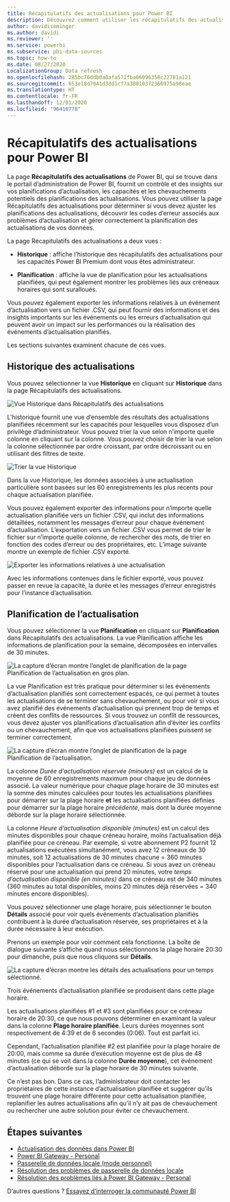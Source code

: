 ```yaml
---
title: Récapitulatifs des actualisations pour Power BI
description: Découvrez comment utiliser les récapitulatifs des actualisations dans Power BI
author: davidiseminger
ms.author: davidi
ms.reviewer: ''
ms.service: powerbi
ms.subservice: pbi-data-sources
ms.topic: how-to
ms.date: 08/27/2020
LocalizationGroup: Data refresh
ms.openlocfilehash: 285bc76ddb0a0afa571fba06096358c22781a121
ms.sourcegitcommit: 653e18d7041d3dd1cf7a38010372366975a98eae
ms.translationtype: HT
ms.contentlocale: fr-FR
ms.lasthandoff: 12/01/2020
ms.locfileid: "96410778"
---
```

# <a name="refresh-summaries-for-power-bi"></a>Récapitulatifs des actualisations pour Power BI

La page **Récapitulatifs des actualisations** de Power BI, qui se trouve dans le portail d’administration de Power BI, fournit un contrôle et des insights sur vos planifications d’actualisation, les capacités et les chevauchements potentiels des planifications des actualisations. Vous pouvez utiliser la page Récapitulatifs des actualisations pour déterminer si vous devez ajuster les planifications des actualisations, découvrir les codes d’erreur associés aux problèmes d’actualisation et gérer correctement la planification des actualisations de vos données. 

La page Récapitulatifs des actualisations a deux vues :

* **Historique** : affiche l’historique des récapitulatifs des actualisations pour les capacités Power BI Premium dont vous êtes administrateur.

* **Planification** : affiche la vue de planification pour les actualisations planifiées, qui peut également montrer les problèmes liés aux créneaux horaires qui sont suralloués.

Vous pouvez également exporter les informations relatives à un événement d’actualisation vers un fichier .CSV, qui peut fournir des informations et des insights importants sur les événements ou les erreurs d’actualisation qui peuvent avoir un impact sur les performances ou la réalisation des événements d’actualisation planifiés.

Les sections suivantes examinent chacune de ces vues. 

## <a name="refresh-history"></a>Historique des actualisations

Vous pouvez sélectionner la vue **Historique** en cliquant sur **Historique** dans la page Récapitulatifs des actualisations.

![Vue Historique dans Récapitulatifs des actualisations](media/refresh-summaries/refresh-summaries-01a.jpg)

L’historique fournit une vue d’ensemble des résultats des actualisations planifiées récemment sur les capacités pour lesquelles vous disposez d’un privilège d’administrateur. Vous pouvez trier la vue selon n’importe quelle colonne en cliquant sur la colonne. Vous pouvez choisir de trier la vue selon la colonne sélectionnée par ordre croissant, par ordre décroissant ou en utilisant des filtres de texte.

![Trier la vue Historique](media/refresh-summaries/refresh-summaries-01b.jpg)

Dans la vue Historique, les données associées à une actualisation particulière sont basées sur les 60 enregistrements les plus récents pour chaque actualisation planifiée.

Vous pouvez également exporter des informations pour n’importe quelle actualisation planifiée vers un fichier .CSV, qui inclut des informations détaillées, notamment les messages d’erreur pour chaque événement d’actualisation. L’exportation vers un fichier .CSV vous permet de trier le fichier sur n’importe quelle colonne, de rechercher des mots, de trier en fonction des codes d’erreur ou des propriétaires, etc. L’image suivante montre un exemple de fichier .CSV exporté. 

![Exporter les informations relatives à une actualisation](media/refresh-summaries/refresh-summaries-05.jpg)

Avec les informations contenues dans le fichier exporté, vous pouvez passer en revue la capacité, la durée et les messages d’erreur enregistrés pour l’instance d’actualisation. 


## <a name="refresh-schedule"></a>Planification de l’actualisation

Vous pouvez sélectionner la vue **Planification** en cliquant sur **Planification** dans Récapitulatifs des actualisations. La vue Planification affiche les informations de planification pour la semaine, décomposées en intervalles de 30 minutes. 

![La capture d’écran montre l’onglet de planification de la page Planification de l’actualisation en gros plan.](media/refresh-summaries/refresh-summaries-02a.jpg)

La vue Planification est très pratique pour déterminer si les événements d’actualisation planifiés sont correctement espacés, ce qui permet à toutes les actualisations de se terminer sans chevauchement, ou pour voir si vous avez planifié des événements d’actualisation qui prennent trop de temps et créent des conflits de ressources. Si vous trouvez un conflit de ressources, vous devez ajuster vos planifications d’actualisation afin d’éviter les conflits ou un chevauchement, afin que vos actualisations planifiées puissent se terminer correctement. 

![La capture d’écran montre l’onglet de planification de la page Planification de l’actualisation.](media/refresh-summaries/refresh-summaries-02.jpg)

La colonne *Durée d’actualisation réservée (minutes)* est un calcul de la moyenne de 60 enregistrements maximum pour chaque jeu de données associé. La valeur numérique pour chaque plage horaire de 30 minutes est la somme des minutes calculées pour toutes les actualisations planifiées pour démarrer sur la plage horaire **et** les actualisations planifiées définies pour démarrer sur la plage horaire *précédente*, mais dont la durée moyenne déborde sur la plage horaire sélectionnée.

La colonne *Heure d’actualisation disponible (minutes)* est un calcul des minutes disponibles pour chaque créneau horaire, moins l’actualisation déjà planifiée pour ce créneau. Par exemple, si votre abonnement P2 fournit 12 actualisations exécutées simultanément, vous avez 12 créneaux de 30 minutes, soit 12 actualisations de 30 minutes chacune = 360 minutes disponibles pour l’actualisation dans ce créneau. Si vous avez un créneau réservé pour une actualisation qui prend 20 minutes, votre *temps d’actualisation disponible (en minutes)* dans ce créneau est de 340 minutes (360 minutes au total disponibles, moins 20 minutes déjà réservées = 340 minutes encore disponibles). 

Vous pouvez sélectionner une plage horaire, puis sélectionner le bouton **Détails** associé pour voir quels événements d’actualisation planifiés contribuent à la durée d’actualisation réservée, ses propriétaires et à la durée nécessaire à leur exécution.

Prenons un exemple pour voir comment cela fonctionne. La boîte de dialogue suivante s’affiche quand nous sélectionnons la plage horaire 20:30 pour dimanche, puis que nous cliquons sur **Détails**.

![La capture d’écran montre les détails des actualisations pour un temps sélectionné.](media/refresh-summaries/refresh-summaries-04.jpg)

Trois événements d’actualisation planifiée se produisent dans cette plage horaire. 

Les actualisations planifiées #1 et #3 sont planifiées pour ce créneau horaire de 20:30, ce que nous pouvons déterminer en examinant la valeur dans la colonne **Plage horaire planifiée**. Leurs durées moyennes sont respectivement de 4:39 et de 6 secondes (0:06). Tout est parfait ici.

Cependant, l’actualisation planifiée #2 est planifiée pour la plage horaire de 20:00, mais comme sa durée d’exécution moyenne est de plus de 48 minutes (ce qui se voit dans la colonne **Durée moyenne**), cet événement d’actualisation déborde sur la plage horaire de 30 minutes suivante. 

Ce n’est pas bon. Dans ce cas, l’administrateur doit contacter les propriétaires de cette instance d’actualisation planifiée et suggérer qu’ils trouvent une plage horaire différente pour cette actualisation planifiée, replanifier les autres actualisations afin qu’il n’y ait pas de chevauchement ou rechercher une autre solution pour éviter ce chevauchement. 


## <a name="next-steps"></a>Étapes suivantes

- [Actualisation des données dans Power BI](refresh-data.md)  
- [Power BI Gateway - Personal](service-gateway-personal-mode.md)  
- [Passerelle de données locale (mode personnel)](service-gateway-onprem.md)  
- [Résolution des problèmes de passerelle de données locale](service-gateway-onprem-tshoot.md)  
- [Résolution des problèmes liés à Power BI Gateway - Personal](service-admin-troubleshooting-power-bi-personal-gateway.md)  

D’autres questions ? [Essayez d’interroger la communauté Power BI](https://community.powerbi.com/)